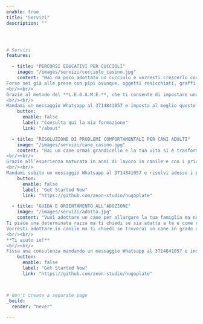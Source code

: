 ```yaml
---
enable: true
title: "Servizi"
description: ""




# Servizi
features:

  - title: "PERCORSI EDUCATIVI PER CUCCIOLI"
    image: "/images/servizi/cucciolo_casino.jpg"
    content: "Hai da poco adottato un cucciolo e vorresti crescerlo correttamente per farlo diventare un cane adulto **equilibrato e ben inserito sia nella tua famiglia che fuori?**
Forse sei già alle prese con pipì ovunque, oggetti rosicchiati, graffi sulle gambe e difficoltà ad uscire al guinzaglio. Ma soprattutto ti stai chiedendo se stai facendo bene, se lo sgridi troppo o troppo poco, se riuscirai ad educarlo e crescerlo “come vuoi tu”?
<br/><br/>
Grazie al metodo del **L.E.G.A.M.E.**, che ti consente di impostare una splendida relazione creando con il tuo cane un legame indissolubile, **avrai tutti gli strumenti necessari per educarlo al meglio, risolvere i piccoli problemi quotidiani che non ti fanno stare tranquillo e gettare le basi per una splendida vita insieme!**
<br/><br/>
Mandami un messaggio Whatsapp al 3714841057 e imposta al meglio questo importantissimo periodo della vita del tuo cucciolo!"
    button:
      enable: false
      label: "Consulta qui la mia formazione"
      link: "/about"

  - title: "RISOLUZIONE DI PROBLEMI COMPORTAMENTALI PER CANI ADULTI"
    image: "/images/servizi/cane_casino.jpg"
    content: "Hai un cane ormai grandicello e la tua vita si è trasformata in un **incubo**?  Ti immaginavi passeggiate serene e grandi coccole sul divano ed invece il tuo cane **tira, abbaia, distrugge o marca in casa?** Hai smesso di invitare ospiti perché il suo comportamento ti fa vergognare?
<br/><br/>
Grazie all’esperienza maturata in anni di lavoro in canile e con i privati e ad una formazione specifica in riabilitazione comportamentale del cane, **posso aiutarti a capire come uscire da questa situazione prima che precipiti!**
<br/><br/>
Mandami subito un messaggio Whatsapp al 3714841057 e risolvi adesso i problemi, prima che aggravino ulteriormente!"
    button:
      enable: false
      label: "Get Started Now"
      link: "https://github.com/zeon-studio/hugoplate"

  - title: "GUIDA E ORIENTAMENTO ALL’ADOZIONE"
    image: "/images/servizi/adotta.jpg"
    content: "Vuoi adottare un cane per allargare la tua famiglia ma non sai da che parte cominciare o quale sia il cane più adatto? 
Ti piace una determinata razza ma ti chiedi se sia adatta a te e come riconoscere un buon allevamento da uno dei tanti che pensano solo ai soldi e vendono cuccioli pieni di problemi sia fisici che comportamentali? 
Vorresti adottare in canile ma ti chiedi se troverai un cane in grado di adattarsi al tuo stile di vita ed alle necessità della tua famiglia?
<br/><br/>
**Ti aiuto io!**
<br/><br/>
Fissa una consulenza mandando un messaggio Whatsapp al 3714841057 e insieme troveremo il compagno di vita migliore che tu e la tua famiglia possiate desiderare!"
    button:
      enable: false
      label: "Get Started Now"
      link: "https://github.com/zeon-studio/hugoplate"



# don't create a separate page
_build:
  render: "never"

---
```

